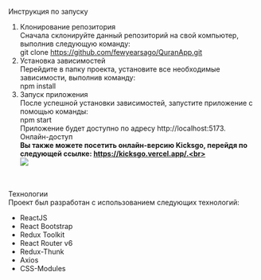 Инструкция по запуску


1. Клонирование репозитория<br>
Сначала склонируйте данный репозиторий на свой компьютер, выполнив следующую команду:<br>
git clone https://github.com/fewyearsago/QuranApp.git<br>
2. Установка зависимостей<br>
Перейдите в папку проекта, установите все необходимые зависимости, выполнив команду:<br>
npm install<br>
3. Запуск приложения<br>
После успешной установки зависимостей, запустите приложение с помощью команды:<br>
npm start<br>
Приложение будет доступно по адресу http://localhost:5173.<br>
Онлайн-доступ<br>
<b>Вы также можете посетить онлайн-версию Kicksgo, перейдя по следующей ссылке: https://kicksgo.vercel.app/.<br></b><br>
<img src="https://mini.s-shot.ru/1024x0/JPEG/1024/Z100/?https%3A%2F%2Fquran-app-one-ashen.vercel.app%2F"><br>
<br>

Технологии<br>
Проект был разработан с использованием следующих технологий:<br>

- ReactJS<br>
- React Bootstrap<br>
- Redux Toolkit<br>
- React Router v6<br>
- Redux-Thunk<br>
- Axios<br>
- CSS-Modules<br>

